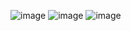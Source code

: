 ![image](https://github.com/Hugohsk99/Quarto-Elevator-Pitch/assets/68088380/417d4467-b50b-42b3-bb30-94237fc3c889)
![image](https://github.com/Hugohsk99/Quarto-Elevator-Pitch/assets/68088380/84aec205-4f9b-410a-ab17-7f235220d4c3)
![image](https://github.com/Hugohsk99/Quarto-Elevator-Pitch/assets/68088380/2a76a6de-7215-4bae-9f28-accd9f6c11c0)
